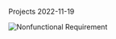 
Projects
2022-11-19

<img src="https://www.behance.net/gallery/157448395/Nonfunctional-Requirements/modules/888286757" alt="Nonfunctional Requirement">
